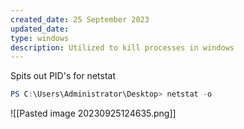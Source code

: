 ```yaml
---
created_date: 25 September 2023
updated_date: 
type: windows
description: Utilized to kill processes in windows
---
```

Spits out PID's for netstat
```powershell
PS C:\Users\Administrator\Desktop> netstat -o
```

![[Pasted image 20230925124635.png]]